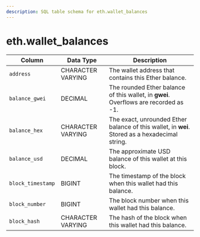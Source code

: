 ```yaml
---
description: SQL table schema for eth.wallet_balances
---
```


# eth.wallet\_balances

| Column            | Data Type         | Description                                                                                    |
| ----------------- | ----------------- | ---------------------------------------------------------------------------------------------- |
| `address`         | CHARACTER VARYING | The wallet address that contains this Ether balance.                                           |
| `balance_gwei`    | DECIMAL           | The rounded Ether balance of this wallet, in **gwei**. Overflows are recorded as -1.           |
| `balance_hex`     | CHARACTER VARYING | The exact, unrounded Ether balance of this wallet, in **wei**. Stored as a hexadecimal string. |
| `balance_usd`     | DECIMAL           | The approximate USD balance of this wallet at this block.                                      |
| `block_timestamp` | BIGINT            | The timestamp of the block when this wallet had this balance.                                  |
| `block_number`    | BIGINT            | The block number when this wallet had this balance.                                            |
| `block_hash`      | CHARACTER VARYING | The hash of the block when this wallet had this balance.                                       |
